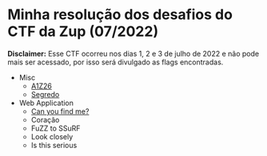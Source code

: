 # Minha resolução dos desafios do CTF da Zup (07/2022)

**Disclaimer:** Esse CTF ocorreu nos dias 1, 2 e 3 de julho de 2022 e não pode
mais ser acessado, por isso será divulgado as flags encontradas.

- Misc
    - [A1Z26](challenges/a1z26)
    - [Segredo](challenges/segredo)
- Web Application
    - [Can you find me?](challenges/can-you-find-me)
    - Coração
    - FuZZ to SSuRF
    - Look closely
    - Is this serious
